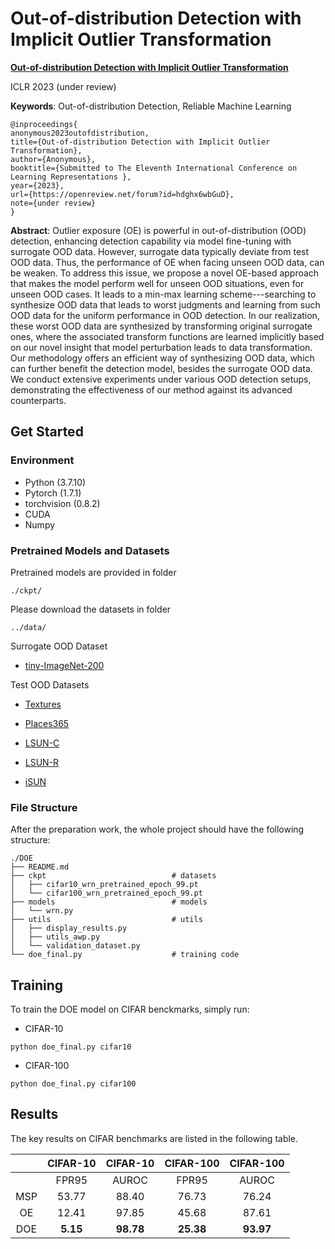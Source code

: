 # Out-of-distribution Detection with Implicit Outlier Transformation



**[Out-of-distribution Detection with Implicit Outlier Transformation](https://openreview.net/forum?id=hdghx6wbGuD)** 

ICLR 2023 (under review)

**Keywords**: Out-of-distribution Detection, Reliable Machine Learning

```
@inproceedings{
anonymous2023outofdistribution,
title={Out-of-distribution Detection with Implicit Outlier Transformation},
author={Anonymous},
booktitle={Submitted to The Eleventh International Conference on Learning Representations },
year={2023},
url={https://openreview.net/forum?id=hdghx6wbGuD},
note={under review}
}
```

**Abstract**: Outlier exposure (OE) is powerful in out-of-distribution (OOD) detection, enhancing detection capability via model fine-tuning with surrogate OOD data. However, surrogate data typically deviate from test OOD data. Thus, the performance of OE when facing unseen OOD data, can be weaken. To address this issue, we propose a novel OE-based approach that makes the model perform well for unseen OOD situations, even for unseen OOD cases. It leads to a min-max learning scheme---searching to synthesize OOD data that leads to worst judgments and learning from such OOD data for the uniform performance in OOD detection. In our realization, these worst OOD data are synthesized by transforming original surrogate ones, where the associated transform functions are learned implicitly based on our novel insight that model perturbation leads to data transformation. Our methodology offers an efficient way of synthesizing OOD data, which can further benefit the detection model, besides the surrogate OOD data. We conduct extensive experiments under various OOD detection setups, demonstrating the effectiveness of our method against its advanced counterparts.

## Get Started

### Environment
- Python (3.7.10)
- Pytorch (1.7.1)
- torchvision (0.8.2)
- CUDA
- Numpy

### Pretrained Models and Datasets

Pretrained models are provided in folder

```
./ckpt/
```

Please download the datasets in folder

```
../data/
```

Surrogate OOD Dataset

- [tiny-ImageNet-200](https://github.com/chihhuiho/CLAE/blob/main/datasets/download_tinyImagenet.sh)


Test OOD Datasets 

- [Textures](https://www.robots.ox.ac.uk/~vgg/data/dtd/)

- [Places365](http://places2.csail.mit.edu/download.html)

- [LSUN-C](https://www.dropbox.com/s/fhtsw1m3qxlwj6h/LSUN.tar.gz)
 
- [LSUN-R](https://www.dropbox.com/s/moqh2wh8696c3yl/LSUN_resize.tar.gz)

- [iSUN](https://www.dropbox.com/s/ssz7qxfqae0cca5/iSUN.tar.gz)


### File Structure

After the preparation work, the whole project should have the following structure:

```
./DOE
├── README.md
├── ckpt                            # datasets
│   ├── cifar10_wrn_pretrained_epoch_99.pt 
│   └── cifar100_wrn_pretrained_epoch_99.pt
├── models                          # models
│   └── wrn.py
├── utils                           # utils
│   ├── display_results.py                        
│   ├── utils_awp.py
│   └── validation_dataset.py
└── doe_final.py                    # training code
```



## Training

To train the DOE model on CIFAR benckmarks, simply run:

- CIFAR-10
```train cifar10
python doe_final.py cifar10 
```


- CIFAR-100
```train cifar100
python doe_final.py cifar100
```

## Results

The key results on CIFAR benchmarks are listed in the following table. 

|     | CIFAR-10 | CIFAR-10 | CIFAR-100 | CIFAR-100 |
|:---:|:--------:|:--------:|:---------:|:---------:|
|     |   FPR95  |   AUROC  |   FPR95   |   AUROC   |
| MSP |   53.77  |   88.40  |   76.73   |   76.24   |
|  OE |   12.41  |   97.85  |   45.68   |   87.61   |
| DOE |   **5.15**   |   **98.78**  |   **25.38**   |   **93.97**   |

